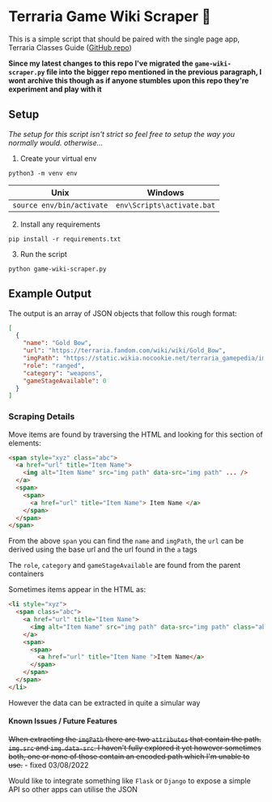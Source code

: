 # Terraria Game Wiki Scraper :rabbit2:

This is a simple script that should be paired with the single page app, Terraria Classes Guide ([GitHub repo](https://github.com/mbgeorge48/terraria_classes))

**Since my latest changes to this repo I've migrated the `game-wiki-scraper.py` file into the bigger repo mentioned in the previous paragraph, I wont archive this though as if anyone stumbles upon this repo they're experiment and play with it**

## Setup

_The setup for this script isn't strict so feel free to setup the way you normally would. otherwise..._

1. Create your virtual env

```
python3 -m venv env
```

| Unix                      | Windows                    |
| ------------------------- | -------------------------- |
| `source env/bin/activate` | `env\Scripts\activate.bat` |

2. Install any requirements

```
pip install -r requirements.txt
```

3. Run the script

```
python game-wiki-scraper.py
```

## Example Output

The output is an array of JSON objects that follow this rough format:

```json
[
  {
    "name": "Gold Bow",
    "url": "https://terraria.fandom.com/wiki/wiki/Gold_Bow",
    "imgPath": "https://static.wikia.nocookie.net/terraria_gamepedia/images/f/ff/Gold_Bow.png",
    "role": "ranged",
    "category": "weapons",
    "gameStageAvailable": 0
  }
]
```

### Scraping Details

Move items are found by traversing the HTML and looking for this section of elements:

```html
<span style="xyz" class="abc">
  <a href="url" title="Item Name">
    <img alt="Item Name" src="img path" data-src="img path" ... />
  </a>
  <span>
    <span>
      <a href="url" title="Item Name"> Item Name </a>
    </span>
  </span>
</span>
```

From the above `span` you can find the `name` and `imgPath`, the `url` can be derived using the base url and the url found in the `a` tags

The `role`, `category` and `gameStageAvailable` are found from the parent containers

Sometimes items appear in the HTML as:

```html
<li style="xyz">
  <span class="abc">
    <a href="url" title="Item Name">
      <img alt="Item Name" src="img path" data-src="img path" class="abc" ... />
    </a>
    <span>
      <span>
        <a href="url" title="Item Name ">Item Name</a>
      </span>
    </span>
  </span>
</li>
```

However the data can be extracted in quite a simular way

#### Known Issues / Future Features

~~When extracting the `imgPath` there are two `attributes` that contain the path. `img.src` and `img.data-src`. I haven't fully explored it yet however sometimes both, one or none of those contain an encoded path which I'm unable to use.~~ - fixed 03/08/2022

Would like to integrate something like `Flask` or `Django` to expose a simple API so other apps can utilise the JSON
